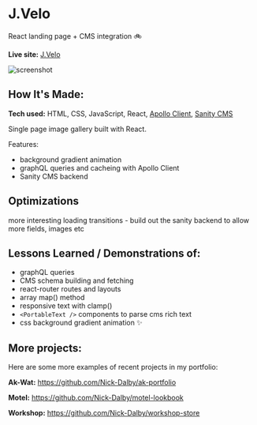# J.Velo
React landing page + CMS integration 🚲

**Live site:** [J.Velo](https://j-velo.netlify.app/)

![screenshot](https://user-images.githubusercontent.com/99472735/195828886-2a6087d3-8bf7-4d62-9dfd-d60a31df9f41.jpeg)

## How It's Made:

**Tech used:** HTML, CSS, JavaScript, React, [Apollo Client](https://www.apollographql.com/apollo-client), [Sanity CMS](https://www.sanity.io/)

Single page image gallery built with React.

Features:

- background gradient animation
- graphQL queries and cacheing with Apollo Client
- Sanity CMS backend

## Optimizations

more interesting loading transitions - build out the sanity backend to allow more fields, images etc

## Lessons Learned / Demonstrations of:

- graphQL queries
- CMS schema building and fetching
- react-router routes and layouts
- array map() method
- responsive text with clamp()
- `<PortableText />` components to parse cms rich text
- css background gradient animation ✨

## More projects:

Here are some more examples of recent projects in my portfolio:

**Ak-Wat:** https://github.com/Nick-Dalby/ak-portfolio

**Motel:** https://github.com/Nick-Dalby/motel-lookbook

**Workshop:** https://github.com/Nick-Dalby/workshop-store
